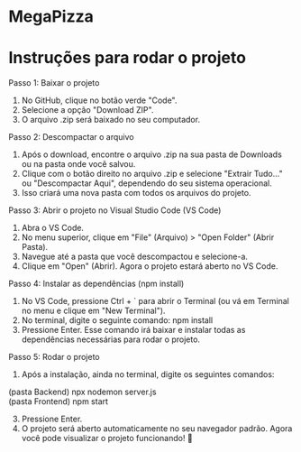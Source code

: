 # MegaPizza

# Instruções para rodar o projeto
Passo 1: Baixar o projeto
1. No GitHub, clique no botão verde "Code".
2. Selecione a opção "Download ZIP".
3. O arquivo .zip será baixado no seu computador.

Passo 2: Descompactar o arquivo
1. Após o download, encontre o arquivo .zip na sua pasta de Downloads ou na pasta onde você salvou.
2. Clique com o botão direito no arquivo .zip e selecione "Extrair Tudo..." ou "Descompactar Aqui", dependendo do seu sistema operacional.
3. Isso criará uma nova pasta com todos os arquivos do projeto.

Passo 3: Abrir o projeto no Visual Studio Code (VS Code)
1. Abra o VS Code.
2. No menu superior, clique em "File" (Arquivo) > "Open Folder" (Abrir Pasta).
3. Navegue até a pasta que você descompactou e selecione-a.
4. Clique em "Open" (Abrir). Agora o projeto estará aberto no VS Code.

Passo 4: Instalar as dependências (npm install)
1. No VS Code, pressione Ctrl + ` para abrir o Terminal (ou vá em Terminal no menu e clique em "New Terminal").
2. No terminal, digite o seguinte comando:
npm install
3. Pressione Enter. Esse comando irá baixar e instalar todas as dependências necessárias para rodar o projeto.

Passo 5: Rodar o projeto
1. Após a instalação, ainda no terminal, digite os seguintes comandos:

(pasta Backend) npx nodemon server.js  
(pasta Frontend) npm start 

3. Pressione Enter.
4. O projeto será aberto automaticamente no seu navegador padrão.
Agora você pode visualizar o projeto funcionando! 🎉

